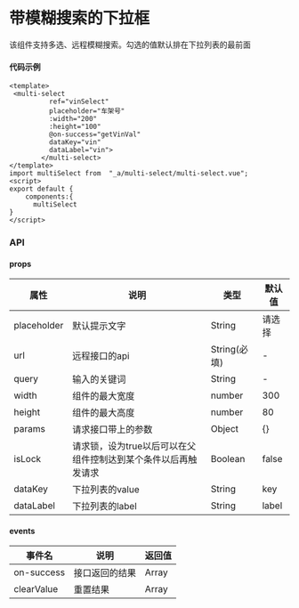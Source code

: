 # 带模糊搜索的下拉框
该组件支持多选、远程模糊搜索。勾选的值默认排在下拉列表的最前面
#### 代码示例 
``` 
<template>
 <multi-select
          ref="vinSelect"
          placeholder="车架号"
          :width="200"
          :height="100"
          @on-success="getVinVal"
          dataKey="vin"
          dataLabel="vin">
        </multi-select>
</template>
import multiSelect from  "_a/multi-select/multi-select.vue";
<script>
export default {
    components:{
      multiSelect
}
</script>
```
### API
#### props


属性 |说明 | 类型 | 默认值
---|---|---|---|
 placeholder| 默认提示文字 | String | 请选择
 url | 远程接口的api | String(必填) | -
 query | 输入的关键词 | String | -
width | 组件的最大宽度 | number | 300
height | 组件的最大高度 | number | 80
params | 请求接口带上的参数 | Object | {}
isLock | 请求锁，设为true以后可以在父组件控制达到某个条件以后再触发请求 | Boolean | false
dataKey | 下拉列表的value | String | key
dataLabel | 下拉列表的label | String | label

#### events
事件名 |说明 | 返回值
---|---|---
 on-success| 接口返回的结果 | Array | []
 clearValue | 重置结果 | Array | []